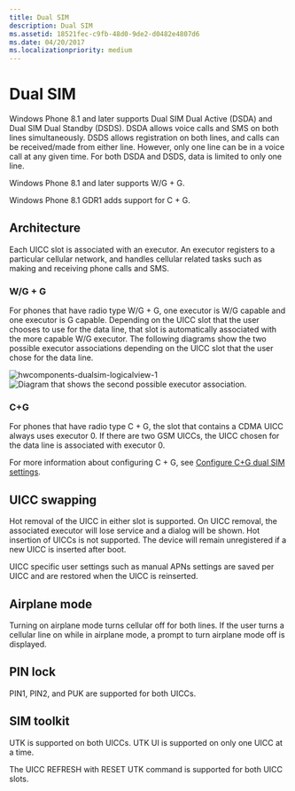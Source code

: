 ```yaml
---
title: Dual SIM
description: Dual SIM
ms.assetid: 18521fec-c9fb-48d0-9de2-d0482e4807d6
ms.date: 04/20/2017
ms.localizationpriority: medium
---
```


# Dual SIM


Windows Phone 8.1 and later supports Dual SIM Dual Active (DSDA) and Dual SIM Dual Standby (DSDS). DSDA allows voice calls and SMS on both lines simultaneously. DSDS allows registration on both lines, and calls can be received/made from either line. However, only one line can be in a voice call at any given time. For both DSDA and DSDS, data is limited to only one line.

Windows Phone 8.1 and later supports W/G + G.

Windows Phone 8.1 GDR1 adds support for C + G.

## Architecture


Each UICC slot is associated with an executor. An executor registers to a particular cellular network, and handles cellular related tasks such as making and receiving phone calls and SMS.

### W/G + G

For phones that have radio type W/G + G, one executor is W/G capable and one executor is G capable. Depending on the UICC slot that the user chooses to use for the data line, that slot is automatically associated with the more capable W/G executor. The following diagrams show the two possible executor associations depending on the UICC slot that the user chose for the data line.

![hwcomponents\-dualsim\-logicalview\-1](images/hwcomponents-dualsim-logicalview.png) ![Diagram that shows the second possible executor association.](images/hwcomponents-dualsim-logicalview-2.png)

### C+G

For phones that have radio type C + G, the slot that contains a CDMA UICC always uses executor 0. If there are two GSM UICCs, the UICC chosen for the data line is associated with executor 0.

For more information about configuring C + G, see [Configure C+G dual SIM settings](/windows-hardware/customize/mobile/mcsf/configure-c-g-dual-sim-settings).

## UICC swapping


Hot removal of the UICC in either slot is supported. On UICC removal, the associated executor will lose service and a dialog will be shown. Hot insertion of UICCs is not supported. The device will remain unregistered if a new UICC is inserted after boot.

UICC specific user settings such as manual APNs settings are saved per UICC and are restored when the UICC is reinserted.

## Airplane mode


Turning on airplane mode turns cellular off for both lines. If the user turns a cellular line on while in airplane mode, a prompt to turn airplane mode off is displayed.

## PIN lock


PIN1, PIN2, and PUK are supported for both UICCs.

## SIM toolkit


UTK is supported on both UICCs. UTK UI is supported on only one UICC at a time.

The UICC REFRESH with RESET UTK command is supported for both UICC slots.

 

